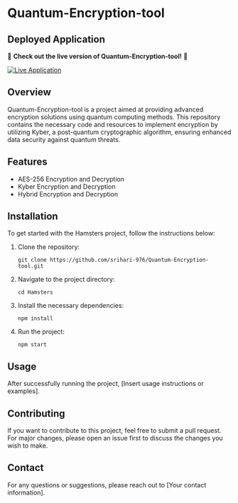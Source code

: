 
# Quantum-Encryption-tool


## Deployed Application

🚀 **Check out the live version of Quantum-Encryption-tool!** 🚀

[![Live Application](https://img.shields.io/badge/Live%20Application-Click%20Here-brightgreen)](https://hamsters-phi.vercel.app/)


## Overview

Quantum-Encryption-tool is a project aimed at providing advanced encryption solutions using quantum computing methods. This repository contains the necessary code and resources to implement encryption by utilizing Kyber, a post-quantum cryptographic algorithm, ensuring enhanced data security against quantum threats.

## Features

- AES-256 Encryption and Decryption
- Kyber Encryption and Decryption
- Hybrid Encryption and Decryption

## Installation

To get started with the Hamsters project, follow the instructions below:

1. Clone the repository:
   ```
   git clone https://github.com/srihari-976/Quantum-Encryption-tool.git
   ```

2. Navigate to the project directory:
   ```
   cd Hamsters
   ```

3. Install the necessary dependencies:
   ```
   npm install
   ```

4. Run the project:
   ```
   npm start
   ```

## Usage

After successfully running the project, [Insert usage instructions or examples].

## Contributing

If you want to contribute to this project, feel free to submit a pull request. For major changes, please open an issue first to discuss the changes you wish to make.

## Contact

For any questions or suggestions, please reach out to [Your contact information].
